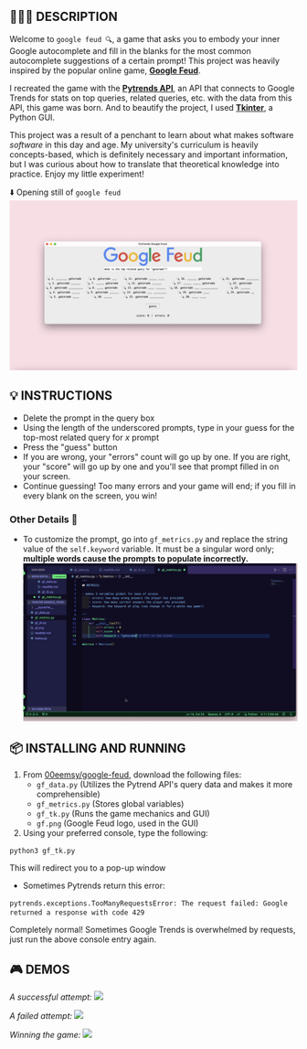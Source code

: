 ## 👩🏻‍💻 DESCRIPTION
Welcome to `google feud 🔍`, a game that asks you to embody your inner Google autocomplete and fill in the blanks for the most common autocomplete suggestions of a certain prompt! This project was heavily inspired by the popular online game, [**Google Feud**](https://googlefeud.com/).

I recreated the game with the [**Pytrends API**](https://pypi.org/project/pytrends/), an API that connects to Google Trends for stats on top queries, related queries, etc. with the data from this API, this game was born. And to beautify the project, I used [**Tkinter**](https://docs.python.org/3/library/tkinter.html), a Python GUI.

This project was a result of a penchant to learn about what makes software _software_ in this day and age. My university's curriculum is heavily concepts-based, which is definitely necessary and important information, but I was curious about how to translate that theoretical knowledge into practice. Enjoy my little experiment!

⬇️ Opening still of `google feud`
![](./visuals/opening-still.png)
<br>

## 💡 INSTRUCTIONS 
* Delete the prompt in the query box
* Using the length of the underscored prompts, type in your guess for the top-most related query for _x_ prompt
* Press the "guess" button
* If you are wrong, your "errors" count will go up by one. If you are right, your "score" will go up by one and you'll see that prompt filled in on your screen. 
* Continue guessing! Too many errors and your game will end; if you fill in every blank on the screen, you win!

### Other Details 🌟
* To customize the prompt, go into `gf_metrics.py` and replace the string value of the `self.keyword` variable. It must be a singular word only; **multiple words cause the prompts to populate incorrectly.**
![](./visuals/keyword.gif)

##  📦 INSTALLING AND RUNNING 
1. From [00eemsy/google-feud](https://github.com/00eemsy/google-feud), download the following files:
    * `gf_data.py` (Utilizes the Pytrend API's query data and makes it more comprehensible)
    * `gf_metrics.py` (Stores global variables)
    * `gf_tk.py` (Runs the game mechanics and GUI)
    * `gf.png` (Google Feud logo, used in the GUI)
2. Using your preferred console, type the following:
```
python3 gf_tk.py
```
This will redirect you to a pop-up window 
<br>
* Sometimes Pytrends return this error:
```
pytrends.exceptions.TooManyRequestsError: The request failed: Google returned a response with code 429
```
 Completely normal! Sometimes Google Trends is overwhelmed by requests, just run the above console entry again.


## 🎮 DEMOS 
_A successful attempt:_
![](./visuals/success.gif)

_A failed attempt:_
![](./visuals/fail.gif)

_Winning the game:_
![](./visuals/win.gif)
